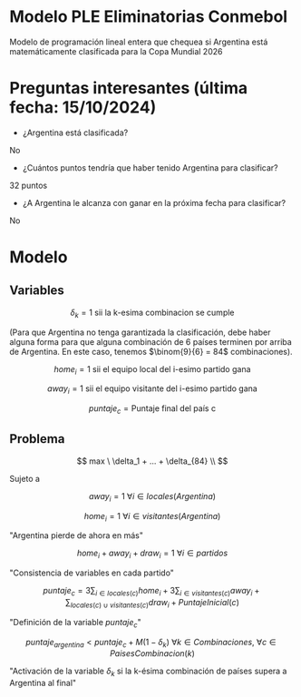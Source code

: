 # Modelo PLE Eliminatorias Conmebol

Modelo de programación lineal entera que chequea si Argentina está matemáticamente clasificada para la Copa Mundial 2026

# Preguntas interesantes (última fecha: 15/10/2024)

- ¿Argentina está clasificada?

No

- ¿Cuántos puntos tendría que haber tenido Argentina para clasificar?

32 puntos

- ¿A Argentina le alcanza con ganar en la próxima fecha para clasificar?

No

# Modelo

## Variables

$$
\delta_k = 1 \ \text{sii la k-esima combinacion se cumple}
$$

(Para que Argentina no tenga garantizada la clasificación, debe haber alguna forma para que alguna combinación de 6 países terminen por arriba de Argentina. 
En este caso, tenemos  $\binom{9}{6} = 84$ combinaciones).

$$
home_i = 1 \ \text{sii el equipo local del i-esimo partido gana}
$$

$$
away_i = 1 \ \text{sii el equipo visitante del i-esimo partido gana}
$$

$$
puntaje_c = \text{Puntaje final del país c}
$$

## Problema

$$
max \ \delta_1 + ... + \delta_{84} \\
$$

Sujeto a

$$
away_i = 1 \ \forall i \in locales(Argentina)
$$

$$
home_i = 1 \ \forall i \in visitantes(Argentina)
$$

"Argentina pierde de ahora en más"

$$
home_i + away_i + draw_i = 1 \ \forall i \in partidos
$$

"Consistencia de variables en cada partido"

$$
puntaje_c = 3 \sum_{i \in locales(c)} home_i + 3 \sum_{i \in visitantes(c)} away_i + \sum_{locales(c) \ \cup \ visitantes(c)} draw_i + PuntajeInicial(c)
$$

"Definición de la variable $puntaje_c$"

$$
puntaje_{argentina} < puntaje_c + M(1-\delta_k) \ \forall k \in Combinaciones, \ \forall c \in PaisesCombinacion(k)
$$

"Activación de la variable $\delta_k$ si la k-ésima combinación de países supera a Argentina al final"
